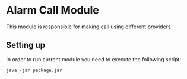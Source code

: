 # Alarm Call Module

This module is responsible for making call using different providers

## Setting up

In order to run current module you need to execute the following script:

`java -jar package.jar`

